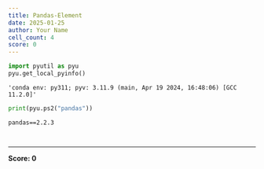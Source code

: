 ```yaml
---
title: Pandas-Element
date: 2025-01-25
author: Your Name
cell_count: 4
score: 0
---
```


```python
import pyutil as pyu
pyu.get_local_pyinfo()
```




    'conda env: py311; pyv: 3.11.9 (main, Apr 19 2024, 16:48:06) [GCC 11.2.0]'




```python
print(pyu.ps2("pandas"))
```

    pandas==2.2.3
    



```python

```


```python

```


---
**Score: 0**